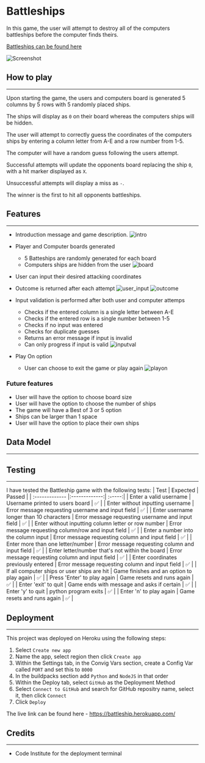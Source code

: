 # Battleships
In this game, the user will attempt to destroy all of the computers battleships before the computer finds theirs.

[Battleships can be found here](https://battleship.herokuapp.com/)

![Screenshot](screenshot)
## How to play
-----
Upon starting the game, the users and computers board is generated 5 columns by 5 rows with 5 randomly placed ships.

The ships will display as `0` on their board whereas the computers ships will be hidden.

The user will attempt to correctly guess the coordinates of the computers ships by entering a column letter from A-E and a row number from 1-5.

The computer will have a random guess following the users attempt.

Successful attempts will update the opponents board replacing the ship `0`, with a hit marker displayed as `X`.

Unsuccessful attempts will display a miss as `-`.

The winner is the first to hit all opponents battleships.

## Features
-----
- Introduction message and game description.
![intro](intro)

- Player and Computer boards generated
    - 5 Batteships are randomly generated for each board
    - Computers ships are hidden from the user
![board](board)
- User can input their desired attacking coordinates
- Outcome is returned after each attempt
![user_input](userinput)
![outcome](outcome)

- Input validation is performed after both user and computer attemps
    - Checks if the entered column is a single letter between A-E
    - Checks if the entered row is a single number between 1-5
    - Checks if no input was entered
    - Checks for duplicate guesses
    - Returns an error message if input is invalid
    - Can only progress if input is valid
![inputval](inputval)
- Play On option
    - User can choose to exit the game or play again
![playon](playon)

### Future features

- User will have the option to choose board size
- User will have the option to choose the number of ships
- The game will have a Best of 3 or 5 option
- Ships can be larger than 1 space
- User will have the option to place their own ships

## Data Model
-----

## Testing
-----
I have tested the Battleship game with the following tests:
| Test       | Expected           | Passed  |
| :------------- |:-------------:| :-----:|
| Enter a valid username      | Username printed to users board | ✅ |
| Enter without inputting username      | Error message requesting username and input field | ✅ |
| Enter username longer than 10 characters | Error message requesting username and input field | ✅ |
| Enter without inputting column letter or row number     | Error message requesting column/row and input field      |   ✅ |
| Enter a number into the column input | Error message requesting column and input field      | ✅ |
| Enter more than one letter/number | Error message requesting column and input field | ✅  |
| Enter letter/number that's not within the board | Error message requesting column and input field | ✅  |
| Enter coordinates previously entered  | Error message requesting column and input field |  ✅ |
| If all computer ships or user ships are hit  | Game finishes and an option to play again |  ✅ |
| Press 'Enter' to play again  | Game resets and runs again |  ✅ |
| Enter 'exit' to quit | Game ends with message and asks if certain |  ✅ |
| Enter 'y' to quit | python program exits |  ✅ |
| Enter 'n' to play again | Game resets and runs again |  ✅ |

## Deployment
-----
This project was deployed on Heroku using the following steps:

1. Select `Create new app`
2. Name the app, select region then click `Create app`
3. Within the Settings tab, in the Convig Vars section, create a Config Var called `PORT` and set this to `8000`
4. In the buildpacks section add `Python` and `NodeJS` in that order
5. Within the Deploy tab, select `GitHub` as the Deployment Method
6. Select `Connect to GitHub` and search for GitHub repositry name, select it, then click `Connect`
7. Click `Deploy`

The live link can be found here - https://battleship.herokuapp.com/

## Credits
-----
- Code Institute for the deployment terminal